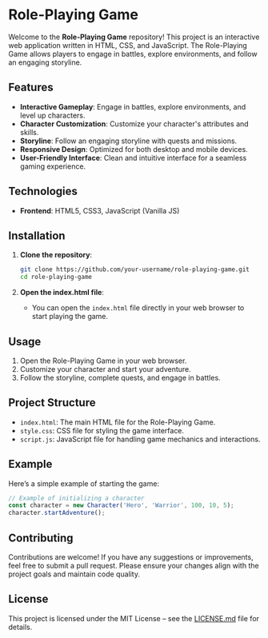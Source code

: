 # Role-Playing Game

Welcome to the **Role-Playing Game** repository! This project is an interactive web application written in HTML, CSS, and JavaScript. The Role-Playing Game allows players to engage in battles, explore environments, and follow an engaging storyline.

## Features

- **Interactive Gameplay**: Engage in battles, explore environments, and level up characters.
- **Character Customization**: Customize your character's attributes and skills.
- **Storyline**: Follow an engaging storyline with quests and missions.
- **Responsive Design**: Optimized for both desktop and mobile devices.
- **User-Friendly Interface**: Clean and intuitive interface for a seamless gaming experience.

## Technologies

- **Frontend**: HTML5, CSS3, JavaScript (Vanilla JS)

## Installation

1. **Clone the repository**:
   ```bash
   git clone https://github.com/your-username/role-playing-game.git
   cd role-playing-game
   ```

2. **Open the index.html file**:
   - You can open the `index.html` file directly in your web browser to start playing the game.

## Usage

1. Open the Role-Playing Game in your web browser.
2. Customize your character and start your adventure.
3. Follow the storyline, complete quests, and engage in battles.

## Project Structure

- `index.html`: The main HTML file for the Role-Playing Game.
- `style.css`: CSS file for styling the game interface.
- `script.js`: JavaScript file for handling game mechanics and interactions.

## Example

Here’s a simple example of starting the game:

```javascript
// Example of initializing a character
const character = new Character('Hero', 'Warrior', 100, 10, 5);
character.startAdventure();
```

## Contributing

Contributions are welcome! If you have any suggestions or improvements, feel free to submit a pull request. Please ensure your changes align with the project goals and maintain code quality.

## License

This project is licensed under the MIT License – see the [LICENSE.md](LICENSE.md) file for details.
